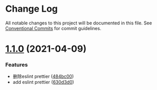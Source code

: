 # Change Log

All notable changes to this project will be documented in this file.
See [Conventional Commits](https://conventionalcommits.org) for commit guidelines.

# [1.1.0](https://github.com/nicedudu/toolbox/compare/@lemonai/eslint-config@1.2.2...@lemonai/eslint-config@1.1.0) (2021-04-09)


### Features

* 删除eslint prettier ([484bc00](https://github.com/nicedudu/toolbox/commit/484bc00c59b0557314d84705f43ed2af5892f57c))
* add eslint prettier ([630d3d0](https://github.com/nicedudu/toolbox/commit/630d3d0e10fae8cec4fa14597c2be8c7dee41e41))
